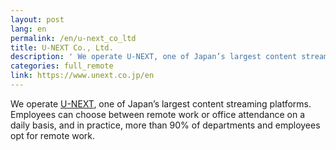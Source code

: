 ```yaml
---
layout: post
lang: en
permalink: /en/u-next_co_ltd
title: U-NEXT Co., Ltd.
description: ' We operate U-NEXT, one of Japan’s largest content streaming platforms. Employees can choose between remote work or office attendance on a daily basis, and in practice, more than 90% of departments and employees opt for remote work. '
categories: full_remote
link: https://www.unext.co.jp/en
---
```


<p>We operate <a href="https://video.unext.jp">U-NEXT</a>, one of Japan’s largest content streaming platforms. Employees can choose between remote work or office attendance on a daily basis, and in practice, more than 90% of departments and employees opt for remote work.</p>
